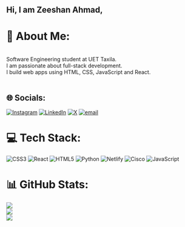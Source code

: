 ## Hi, I am Zeeshan Ahmad,

# 💫 About Me:
<br>Software Engineering student at UET Taxila.<br>I am passionate about full-stack development.<br>I build web apps using HTML, CSS, JavaScript and React.<br><br>


## 🌐 Socials:
[![Instagram](https://img.shields.io/badge/Instagram-%23E4405F.svg?logo=Instagram&logoColor=white)](https://instagram.com/thenameiszeshan) [![LinkedIn](https://img.shields.io/badge/LinkedIn-%230077B5.svg?logo=linkedin&logoColor=white)](https://linkedin.com/in/zeeshanahmad8086) [![X](https://img.shields.io/badge/X-black.svg?logo=X&logoColor=white)](https://x.com/Zeeshan_Ah7) [![email](https://img.shields.io/badge/Email-D14836?logo=gmail&logoColor=white)](mailto:zeeshanahmad8086@gmail.com) 

# 💻 Tech Stack:
![CSS3](https://img.shields.io/badge/css3-%231572B6.svg?style=for-the-badge&logo=css3&logoColor=white) ![React](https://img.shields.io/badge/react-%2320232a.svg?style=for-the-badge&logo=react&logoColor=%2361DAFB) ![HTML5](https://img.shields.io/badge/html5-%23E34F26.svg?style=for-the-badge&logo=html5&logoColor=white) ![Python](https://img.shields.io/badge/python-3670A0?style=for-the-badge&logo=python&logoColor=ffdd54) ![Netlify](https://img.shields.io/badge/netlify-%23000000.svg?style=for-the-badge&logo=netlify&logoColor=#00C7B7) ![Cisco](https://img.shields.io/badge/cisco-%23049fd9.svg?style=for-the-badge&logo=cisco&logoColor=black) ![JavaScript](https://img.shields.io/badge/javascript-%23323330.svg?style=for-the-badge&logo=javascript&logoColor=%23F7DF1E)
# 📊 GitHub Stats:
![](https://github-readme-stats.vercel.app/api?username=ZeeshanAhmad678&theme=dark&hide_border=false&include_all_commits=false&count_private=false)<br/>
![](https://nirzak-streak-stats.vercel.app/?user=ZeeshanAhmad678&theme=dark&hide_border=false)<br/>
![](https://github-readme-stats.vercel.app/api/top-langs/?username=ZeeshanAhmad678&theme=dark&hide_border=false&include_all_commits=false&count_private=false&layout=compact)

<!-- Proudly created with GPRM ( https://gprm.itsvg.in ) -->
